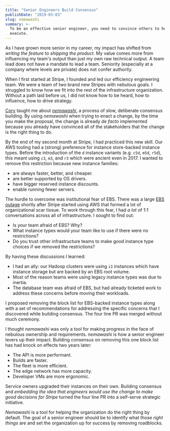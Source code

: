 ```yaml
---
title: "Senior Engineers Build Consensus"
publishDate: "2019-03-03"
slug: nemawashi
summary: >-
  To be an effective senior engineer, you need to convince others to help you
  execute.
---
```


As I have grown more senior in my career, my impact has shifted from _writing
the feature_ to _shipping the product_. My value comes more from influencing my
team's output than just my own raw technical output. A team lead does not have a
mandate to lead a team. Seniority (especially at a company where levels are
private) does not confer authority.

When I first started at Stripe, I founded and led our efficiency engineering
team. We were a team of two brand new Stripes with nebulous goals. I struggled
to know how we fit into the rest of the infrastructure organization. Without a
path laid before us, I did not know how to be heard, how to influence, how to
drive strategy.

[Cory] taught me about [_nemawashi_], a process of slow, deliberate consensus
building. By using _nemawashi_ when trying to enact a change, by the time you
make the proposal, the change is already _de facto_ implemented because you
already have convinced all of the stakeholders that the change is the right
thing to do.

[cory]: http://onemogin.com/about/
[_nemawashi_]: https://en.wikipedia.org/wiki/Nemawashi

By the end of my second month at Stripe, I had practiced this new skill. Our AWS
tooling had a (strong) preference for instance store-backed instance types.
Before the introduction of the `d` instance variants (e.g. `c5d`, `m5d`, `r5d`),
this meant using `c3`, `m3`, and `r3` which were ancient even in 2017. I wanted
to remove this restriction because new instance families:

- are always faster, better, and cheaper.
- are better supported by OS drivers.
- have bigger reserved instance discounts.
- enable running fewer servers.

The hurdle to overcome was institutional fear of EBS. There was a large [EBS
outage] shortly after Stripe started using AWS that formed a lot of
organizational scar tissue. To work through this fear, I had _a lot_ of 1:1
conversations across all of infrastructure. I sought to find out:

- Is your team afraid of EBS? Why?
- What instance types would your team like to use if there were no restrictions?
- Do you trust other infrastructure teams to make good instance type choices if
  we removed the restrictions?

[ebs outage]: https://aws.amazon.com/message/65648/

By having these discussions I learned:

- I had an ally: our Hadoop clusters were using `i3` instances which have
  instance storage but are backed by an EBS root volume.
- Most of the reason teams were using legacy instance types was due to inertia.
- The database team was afraid of EBS, but had already ticketed work to address
  these concerns before moving their workloads.

I proposed removing the block list for EBS-backed instance types along with a
set of recommendations for addressing the specific concerns that I discovered
while building consensus. The four line PR was merged without much ceremony.

I thought _nemawashi_ was only a tool for making progress in the face of
nebulous ownership and requirements. _nemawashi_ is how a senior engineer levers
up their impact. Building consensus on removing this one block list has had
knock on effects two years later:

- The API is more performant.
- Builds are faster.
- The fleet is more efficient.
- The edge network has more capacity.
- Developer VMs are more ergonomic.

Service owners upgraded their instances on their own. Building consensus and
_embedding the idea that engineers would use the change to make good decisions
for Stripe_ turned the four line PR into a self-serve strategic initiative.

_Nemawashi_ is a tool for helping the organization do the right thing by
default. The goal of a senior engineer should be to identify what those _right
things_ are and set the organization up for success by removing roadblocks.
